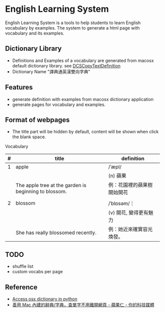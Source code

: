 # English Learning System

English Learning System is a tools to help students to learn English vocabulary by examples. The system to generate a html page with vocabulary and its examples.

## Dictionary Library

- Definitions and Examples of a vocabulary are generated from macosx default dictionary library. see [DCSCopyTextDefinition][@1]
- Dictionary Name "譯典通英漢雙向字典"

## Features

- generate definition with examples from macosx dictionary application
- generate pages for vocabulary and examples.
  
## Format of webpages

- The title part will be hidden by default, content will be shown when click the blank space.

Vocabulary

| #   | title                                                 | definition                 |
| --- | ----------------------------------------------------- | -------------------------- |
| 1   | apple                                                 | /ˈæpl/                     |
|     |                                                       | (n) 蘋果                   |
|     | The apple tree at the garden is beginning to blossom. | 例：花園裡的蘋果樹開始開花 |
|     |                                                       |                            |
| 2   | blossom                                               | /ˈblɒsəm/｜                |
|     |                                                       | (v) 開花, 變得更有魅力     |
|     | She has really blossomed recently.                    | 例：她近來確實容光煥發。   |

## TODO
- shuffle list
- custom vocabs per page

## Reference

- [Access osx dictionary in python][@2]
- [善用 Mac 內建的辭典/字典，查單字不用離開網頁 - 蘋果仁 - 你的科技媒體][@3]

<!-- reference links -->

[@1]: https://developer.apple.com/documentation/coreservices/1446842-dcscopytextdefinition
[@2]: https://gist.github.com/lambdamusic/bdd56b25a5f547599f7f
[@3]: https://applealmond.com/posts/29942
